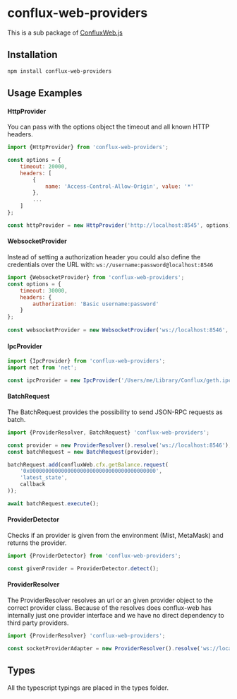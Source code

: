 # conflux-web-providers

This is a sub package of [ConfluxWeb.js][repo]

## Installation

```bash
npm install conflux-web-providers
```

## Usage Examples

#### HttpProvider
You can pass with the options object the timeout and all known HTTP headers. 

```js 
import {HttpProvider} from 'conflux-web-providers';

const options = {
    timeout: 20000,
    headers: [
        {
            name: 'Access-Control-Allow-Origin', value: '*'
        },
        ...
    ]
};

const httpProvider = new HttpProvider('http://localhost:8545', options); 
```

#### WebsocketProvider

Instead of setting a authorization header you could also define the credentials over the URL with:
```ws://username:password@localhost:8546```

```js 
import {WebsocketProvider} from 'conflux-web-providers';
const options = { 
    timeout: 30000, 
    headers: {
        authorization: 'Basic username:password'
    }
};
 
const websocketProvider = new WebsocketProvider('ws://localhost:8546', options);
```

#### IpcProvider
```js 
import {IpcProvider} from 'conflux-web-providers';
import net from 'net';

const ipcProvider = new IpcProvider('/Users/me/Library/Conflux/geth.ipc', net);
```

#### BatchRequest
The BatchRequest provides the possibility to send JSON-RPC requests as batch.

```js 
import {ProviderResolver, BatchRequest} 'conflux-web-providers';

const provider = new ProviderResolver().resolve('ws://localhost:8546');
const batchRequest = new BatchRequest(provider);

batchRequest.add(confluxWeb.cfx.getBalance.request(
    '0x0000000000000000000000000000000000000000',
    'latest_state',
    callback
));

await batchRequest.execute();
```

#### ProviderDetector
Checks if an provider is given from the environment (Mist, MetaMask) and returns the provider.

```js
import {ProviderDetector} from 'conflux-web-providers';

const givenProvider = ProviderDetector.detect();
```

#### ProviderResolver
The ProviderResolver resolves an url or an given provider object to the correct provider class. 
Because of the resolves does conflux-web has internally just one provider interface and we have no direct dependency to third party providers.

```js 
import {ProviderResolver} 'conflux-web-providers';

const socketProviderAdapter = new ProviderResolver().resolve('ws://localhost:8546');
```

## Types 

All the typescript typings are placed in the types folder. 

[repo]: https://github.com/Conflux-Chain/ConfluxWeb
